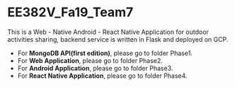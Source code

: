 # EE382V_Fa19_Team7
This is a Web - Native Android - React Native Application for outdoor activities sharing, backend service is written in Flask and deployed on GCP.

- For **MongoDB API(first edition)**, please go to folder Phase1.
- For **Web Application**, please go to folder Phase2.
- For **Android Application**, please go to folder Phase3.
- For **React Native Application**, please go to folder Phase4.
